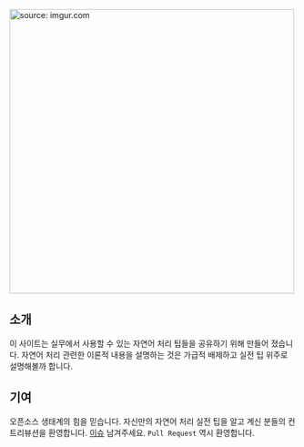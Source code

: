 <a href="https://imgur.com/tSjRqhV"><img src="https://i.imgur.com/tSjRqhV.png" width="500" title="source: imgur.com" /></a>



## 소개

이 사이트는 실무에서 사용할 수 있는 자연어 처리 팁들을 공유하기 위해 만들어 졌습니다. 자연어 처리 관련한 이론적 내용을 설명하는 것은 가급적 배제하고 실전 팁 위주로 설명해볼까 합니다.



## 기여

오픈소스 생태계의 힘을 믿습니다. 자신만의 자연어 처리 실전 팁을 알고 계신 분들의 컨트리뷰션을 환영합니다. [이슈](https://github.com/ratsgo/nlpbook/issues) 남겨주세요. `Pull Request` 역시 환영합니다.